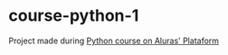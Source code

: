 # course-python-1

Project made during [Python course on Aluras' Plataform
](https://cursos.alura.com.br/certificate/13e999e7-86e3-4e5c-bfcb-5c1083628ec8?lang=en)
